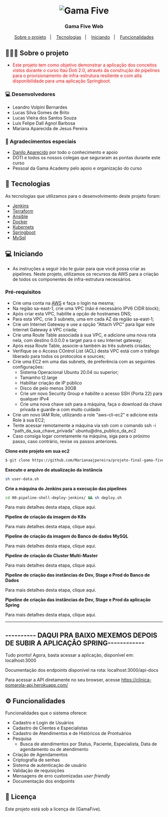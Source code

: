 <h1 align="center">
<img src="https://pm1.narvii.com/6431/655f04ecda7b85b3241f11accfa920eb489dc8f0_hq.jpg" title="Gama Five" />
</h1>

<h3 align="center">
  Gama Five Web
</h3>

<p align="center">
  <a href="#sobre o projeto">Sobre o projeto</a>&nbsp;&nbsp;&nbsp;|&nbsp;&nbsp;&nbsp;
  <a href="#tecnologias">Tecnologias</a>&nbsp;&nbsp;&nbsp;|&nbsp;&nbsp;&nbsp;
  <a href="#iniciando">Iniciando</a>&nbsp;&nbsp;&nbsp;|&nbsp;&nbsp;&nbsp;
  <a href="#funcionalidades">Funcionalidades</a>
</p>

## 👨🏻‍💻 Sobre o projeto

- <p style="color: red;">Este projeto tem como objetivo demonstrar a aplicação dos conceitos vistos durante o curso Itaú Doti 2.0, através da construção de pipelines para o provisionamento de infra-estrutura resiliente e com alta disponibilidade para uma aplicação Springboot.</p>


### 💻 Desenvolvedores
- Leandro Volpini Bernardes
- Lucas Silva Gomes de Brito
- Lucas Vieira dos Santos Souza
- Luis Felipe Dall Agnol Barbosa
- Mariana Aparecida de Jesus Pereira

### 👊 Agradecimentos especiais
- [Danilo Aparecido](https://github.com/didox) por todo o conhecimento e apoio
- DOTI e todos os nossos colegas que seguraram as pontas durante este curso
- Pessoal da Gama Academy pelo apoio e organização do curso

## 🚀 Tecnologias

As tecnologias que utilizamos para o desenvolvimento deste projeto foram:

- [Jenkins](https://www.jenkins.io/)
- [Terraform](https://www.terraform.io/)
- [Ansible](https://www.ansible.com/)
- [Docker](https://www.docker.com/)
- [Kubernets](https://kubernetes.io/pt-br/)
- [Springboot](https://spring.io/projects/spring-boot)
- [MySql](https://www.mysql.com/)


## 💻 Iniciando

- As instruções a seguir irão te guiar para que você possa criar as pipelines. Neste projeto, utilizamos os recursos da AWS para a criação de todos os componentes de infra-estrutura necessários.

### Pré-requisitos

- Crie uma conta na [AWS](https://aws.amazon.com/pt/free/?s_kwcid=AL!4422!3!561843094929!e!!g!!aws&trk=2ee11bb2-bc40-4546-9852-2c4ad8e8f646&sc_channel=ps&sc_campaign=acquisition&sc_medium=ACQ-P|PS-GO|Brand|Desktop|SU|Core-Main|Core|BR|PT|Text&ef_id=Cj0KCQiAhf2MBhDNARIsAKXU5GQYv2fzYNmavVdti7i9PeccndJPoYOaZAfk1GN7D_wF1MaisBp_t7EaAt9uEALw_wcB:G:s&s_kwcid=AL!4422!3!561843094929!e!!g!!aws&all-free-tier.sort-by=item.additionalFields.SortRank&all-free-tier.sort-order=asc&awsf.Free%20Tier%20Types=*all&awsf.Free%20Tier%20Categories=*all) e faça o login na mesma;
- Na região sa-east-1, crie uma VPC (não é necessário IPV6 CIDR block);
- Após criar esta VPC, habilite a opção de hostnames DNS;
- Para esta VPC, crie 3 subnets, uma em cada AZ da região sa-east-1;
- Crie um Internet Gateway e use a opção "Attach VPC" para ligar este Internet Gateway à VPC criada;
- Crie uma Route Table associada à sua VPC, e adicione uma nova rota nela, com destino 0.0.0.0 e target para o seu Internet gateway;
- Após essa Route Table, associe-a também às três subnets criadas;
- Verifique se o Access COntrol List (ACL) desta VPC está com o tráfego liberado para todos os protocolos e sources;
- Crie uma EC2 em uma das subnets, de preferência com as seguintes configurações:
    - Sistema Operacional Ubuntu 20.04 ou superior;
    - Tamamho t2.large
    - Habilitar criação de IP público
    - Disco de pelo menos 30GB
    - Crie um novo Security Group e habilite o acesso SSH (Porta 22) para qualquer IPv4
    - Crie uma nova chave ssh para a máquina, faça o download da chave privada e guarde-a com muito cuidado
- Crie um novo IAM Role, utilizando a role "aws-cli-ec2" e adicione esta Role à sua EC2;
- Tente acessar remotamente a máquina via ssh com o comando ssh -i "path_da_sua_chave_privada" ubuntu@dns_publico_da_ec2
- Caso consiga logar corretamente na máquina, siga para o próximo passo, caso contrário, revise os passos anteriores.


**Clone este projeto em sua ec2**

```bash
$ git clone https://github.com/Marianaajpereira/projeto-final-gama-five && cd projeto-final-gama-five/
```

**Execute o arquivo de atualização da instância**

```bash
sh user-data.sh
```

**Crie a máquina do Jenkins para a execução das pipelines**

```bash
cd 00-pipeline-shell-deploy-jenkins/ && sh deploy.sh
```

Para mais detalhes desta etapa, clique aqui.



**Pipeline de criação da imagem do K8s**

Para mais detalhes desta etapa, clique aqui.



**Pipeline de criação da imagem do Banco de dados MySQL**

Para mais detalhes desta etapa, clique aqui.



**Pipeline de criação do Cluster Multi-Master**

Para mais detalhes desta etapa, clique aqui.



**Pipeline de criação das instâncias de Dev, Stage e Prod do Banco de Dados**

Para mais detalhes desta etapa, clique aqui.



**Pipeline de criação das instâncias de Dev, Stage e Prod da aplicação Spring**

Para mais detalhes desta etapa, clique aqui.



---------------------------------------------------------------------------------
---------- DAQUI PRA BAIXO MEXEMOS DEPOIS DE SUBIR A APLICAÇÂO SPRING------------
---------------------------------------------------------------------------------

Tudo pronto! Agora, basta acessar a aplicação, disponível em:
localhost:3000

Documentação dos endpoints disponível na rota:
localhost:3000/api-docs

Para acessar a API diretamente no seu browser, acesse https://clinica-pomarola-api.herokuapp.com/

## ⚙️ Funcionalidades
Funcionalidades que o sistema oferece:
- Cadastro e Login de Usuários
- Cadastro de Clientes e Especialistas
- Cadastro de Atendimentos e de Históricos de Prontuários
- Pesquisa
	- Busca de atendimentos por Status, Paciente, Especialista, Data de agendamento ou de atendimento
- Criação de Agendamentos
- Criptografia de senhas
- Sistema de autenticação de usuário
- Validação de requisições
- Mensagens de erro customizadas *user friendly*
- Documentação dos endpoints

## 📄 Licença

Este projeto está sob a licença de (GamaFive).